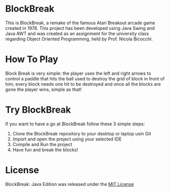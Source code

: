 # BlockBreak
This is BlockBreak, a remake of the famous Atari Breakout arcade game created in 1976.
This project has been developed using Java Swing and Java AWT and was created as an assignment
for the university class regarding Object Oriented Programming, held by Prof. Nicola Bicocchi.

# How To Play
Block Break is very simple: the player uses the left and right arrows to control a paddle that 
hits the ball used to destroy the grid of block in front of him; every block needs one hit to be 
destroyed and once all the blocks are gone the player wins, simple as that!

# Try BlockBreak
If you want to have a go at BlockBreak follow these 3 simple steps:
1) Clone the BlockBreak repository to your desktop or laptop usin Git
2) Import and open the project using your selected IDE
3) Compile and Run the project
4) Have fun and break the blocks!

# License
BlockBreak: Java Edition was released under the [MIT License](https://github.com/LucaDiBlasio/BlockBreak/blob/2ba85518ccd804512116a0d5c76dd0ec6eeb1191/LICENSE)
